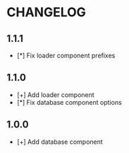 # CHANGELOG

## 1.1.1

- [*] Fix loader component prefixes

## 1.1.0

- [+] Add loader component
- [*] Fix database component options

## 1.0.0

- [+] Add database component